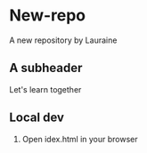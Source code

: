 # New-repo
A new repository by Lauraine

## A subheader
Let's learn together

## Local dev
1. Open idex.html in your browser